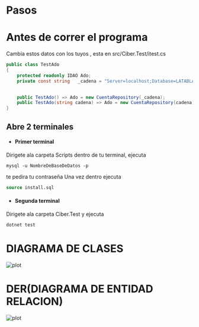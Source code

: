 # Pasos 
# Antes de correr el programa
Cambia estos datos con los tuyos , esta en src/Ciber.Test/itest.cs
```c#
public class TestAdo
{
    protected readonly IDAO Ado;
    private const string   _cadena = "Server=localhost;Database=LATABLA;Uid=LABASEDEDATOS;pwd=TUCONTRASEÑA;Allow User Variables=True";
    

    public TestAdo() => Ado = new CuentaRepository(_cadena);
    public TestAdo(string cadena) => Ado = new CuentaRepository(cadena);
} 
```

## Abre 2 terminales 
* <h4>Primer terminal 

Dirigete ala carpeta Scripts 
dentro de tu terminal, ejecuta 
```
mysql -u NombreDeBaseDeDatos -p 
```
te pedira tu contraseña 
Una vez dentro ejecuta 
```sql
source install.sql
```
* <h4>Segunda terminal
Dirigete ala carpeta Ciber.Test y ejecuta 
```c#
dotnet test
``` 


<!-- 
# use json para tu db
```json
{
  "ConnectionStrings": {
    "CiberDb": "Server=localhost;Database=5to_Ciber;Uid=5to_agbd;pwd=Trigg3rs!;Allow User Variables=True",
    "Ciber": "Server=localhost;Database=Ciber;Uid=5to_agbd;pwd=Trigg3rs!;Allow User Variables=True"

  }
} -->


<!-- using Microsoft.Extensions.Configuration;
var configuration = new ConfigurationBuilder()
                .SetBasePath(AppContext.BaseDirectory)
                .AddJsonFile("appsettings.json")
                .Build();

                        var cadena = configuration.GetConnectionString("CiberDb");

                        var cadena1 = configuration.GetConnectionString("Ciber"); -->

# DIAGRAMA DE CLASES 
![plot](./docs/der/CiberD.png)
# DER(DIAGRAMA DE ENTIDAD RELACION)
![plot](./docs/der/DER.png)